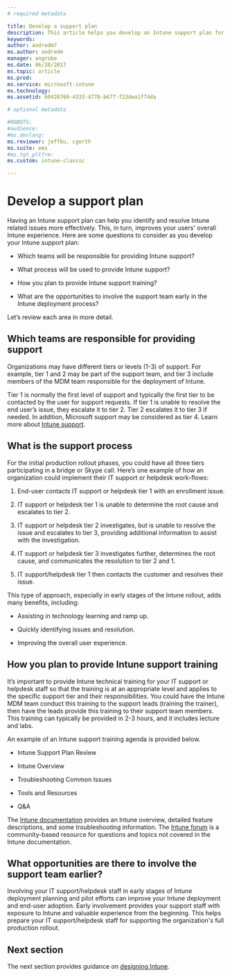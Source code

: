 ```yaml
---
# required metadata

title: Develop a support plan
description: This article helps you develop an Intune support plan for a Microsoft Intune deployment.
keywords:
author: andredm7
ms.author: andredm
manager: angrobe
ms.date: 06/20/2017
ms.topic: article
ms.prod:
ms.service: microsoft-intune
ms.technology:
ms.assetid: b9428769-4333-4778-b677-f23dea1f74da

# optional metadata

#ROBOTS:
#audience:
#ms.devlang:
ms.reviewer: jeffbu, cgerth
ms.suite: ems
#ms.tgt_pltfrm:
ms.custom: intune-classic

---
```


# Develop a support plan

Having an Intune support plan can help you identify and resolve Intune related issues more effectively. This, in turn, improves your users' overall Intune experience. Here are some questions to consider as you develop your Intune support plan:

-   Which teams will be responsible for providing Intune support?

-   What process will be used to provide Intune support?

-   How you plan to provide Intune support training?

-   What are the opportunities to involve the support team early in the Intune deployment process?

Let’s review each area in more detail.

## Which teams are responsible for providing support

Organizations may have different tiers or levels (1-3) of support. For example, tier 1 and 2 may be part of the support team, and tier 3 include members of the MDM team responsible for the deployment of Intune.

Tier 1 is normally the first level of support and typically the first tier to be contacted by the user for support requests. If tier 1 is unable to resolve the end user’s issue, they escalate it to tier 2. Tier 2 escalates it to tier 3 if needed. In addition, Microsoft support may be considered as tier 4. Learn more about [Intune support](/intune/get-support).

## What is the support process

For the initial production rollout phases, you could have all three tiers participating in a bridge or Skype call. Here’s one example of how an organization could implement their IT support or helpdesk work-flows:

1.  End-user contacts IT support or helpdesk tier 1 with an enrollment issue.

2.  IT support or helpdesk tier 1 is unable to determine the root cause and escalates to tier 2.

3.  IT support or helpdesk tier 2 investigates, but is unable to resolve the issue and escalates to tier 3, providing additional information to assist with the investigation.

4.  IT support or helpdesk tier 3 investigates further, determines the root cause, and communicates the resolution to tier 2 and 1.

5.  IT support/helpdesk tier 1 then contacts the customer and resolves their issue.

This type of approach, especially in early stages of the Intune rollout, adds many benefits, including:

-   Assisting in technology learning and ramp up.

-   Quickly identifying issues and resolution.

-   Improving the overall user experience.

## How you plan to provide Intune support training

It’s important to provide Intune technical training for your IT support or helpdesk staff so that the training is at an appropriate level and applies to the specific support tier and their responsibilities. You could have the Intune MDM team conduct this training to the support leads (training the trainer), then have the leads provide this training to their support team members. This training can typically be provided in 2-3 hours, and it includes lecture and labs.

An example of an Intune support training agenda is provided below.

-   Intune Support Plan Review

-   Intune Overview

-   Troubleshooting Common Issues

-   Tools and Resources

-   Q&A

The [Intune documentation](https://docs.microsoft.com/en-us/intune/) provides an Intune overview,  detailed feature descriptions, and some troubleshooting information. The [Intune forum](https://social.technet.microsoft.com/Forums/en-US/home) is a community-based resource for questions and topics not covered in the Intune documentation.

## What opportunities are there to involve the support team earlier?

Involving your IT support/helpdesk staff in early stages of Intune deployment planning and pilot efforts can improve your Intune deployment and end-user adoption. Early involvement provides your support staff with exposure to Intune and valuable experience from the beginning. This helps prepare your IT support/helpdesk staff for supporting the organization's full production rollout.

## Next section

The next section provides guidance on [designing Intune](planning-guide-design.md).
